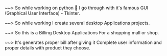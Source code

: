 ~~> So while working on python 🙂 I go through with it's famous GUI (Graphical User Interface) - Tkinter.

~~> So while working I create several desktop Applications projects.

~~> So this is a Billing Desktop Applications For a shopping mall or shop.

~~> It's generates proper bill after giving it Complete user information and proper details with product they choose.
